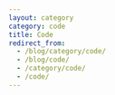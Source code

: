 ```yaml
---
layout: category
category: code
title: Code
redirect_from:
  - /blog/category/code/
  - /blog/code/
  - /category/code/
  - /code/
---
```

